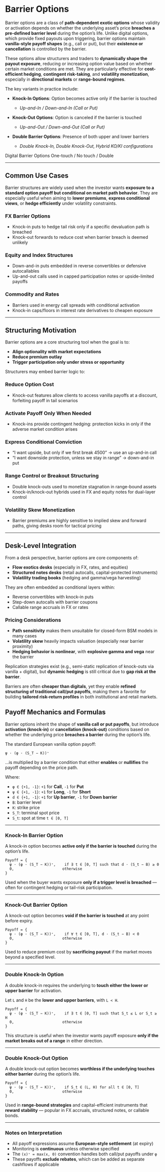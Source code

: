 # Barrier Options

Barrier options are a class of **path-dependent exotic options** whose validity or activation depends on whether the underlying asset’s price **breaches a pre-defined barrier level** during the option’s life. Unlike digital options, which provide fixed payouts upon triggering, barrier options maintain **vanilla-style payoff shapes** (e.g., call or put), but their **existence or cancellation** is controlled by the barrier.

These options allow structurers and traders to **dynamically shape the payout exposure**, reducing or increasing option value based on whether certain market conditions are met. They are particularly effective for **cost-efficient hedging**, **contingent risk-taking**, and **volatility monetization**, especially in **directional markets** or **range-bound regimes**.

The key variants in practice include:

- **Knock-In Options**: Option becomes active only if the barrier is touched  
  - *Up-and-In / Down-and-In (Call or Put)*

- **Knock-Out Options**: Option is canceled if the barrier is touched  
  - *Up-and-Out / Down-and-Out (Call or Put)*

- **Double Barrier Options**: Presence of both upper and lower barriers  
  - *Double Knock-In, Double Knock-Out, Hybrid KO/KI configurations*

Digital Barrier Options
One-touch / No touch / Double

---

## Common Use Cases

Barrier structures are widely used when the investor wants **exposure to a standard option payoff but conditional on market path behavior**. They are especially useful when aiming to **lower premiums**, **express conditional views**, or **hedge efficiently** under volatility constraints.

### FX Barrier Options
- Knock-in puts to hedge tail risk only if a specific devaluation path is breached  
- Knock-out forwards to reduce cost when barrier breach is deemed unlikely  

### Equity and Index Structures
- Down-and-in puts embedded in reverse convertibles or defensive autocallables  
- Up-and-out calls used in capped participation notes or upside-limited payoffs  

### Commodity and Rates
- Barriers used in energy call spreads with conditional activation  
- Knock-in caps/floors in interest rate derivatives to cheapen exposure  

---

## Structuring Motivation

Barrier options are a core structuring tool when the goal is to:
- **Align optionality with market expectations**
- **Reduce premium outlay**
- **Trigger participation only under stress or opportunity**

Structurers may embed barrier logic to:

### Reduce Option Cost
- Knock-out features allow clients to access vanilla payoffs at a discount, forfeiting payoff in tail scenarios

### Activate Payoff Only When Needed
- Knock-ins provide contingent hedging: protection kicks in only if the adverse market condition arises

### Express Conditional Conviction
- “I want upside, but only if we first break 4500” → use an up-and-in call  
- “I want downside protection, unless we stay in range” → down-and-in put

### Range Control or Breakout Structuring
- Double knock-outs used to monetize stagnation in range-bound assets  
- Knock-in/knock-out hybrids used in FX and equity notes for dual-layer control

### Volatility Skew Monetization
- Barrier premiums are highly sensitive to implied skew and forward paths, giving desks room for tactical pricing

---

## Desk-Level Integration

From a desk perspective, barrier options are core components of:
- **Flow exotics desks** (especially in FX, rates, and equities)  
- **Structured notes desks** (retail autocalls, capital-protected instruments)  
- **Volatility trading books** (hedging and gamma/vega harvesting)  

They are often embedded as conditional layers within:
- Reverse convertibles with knock-in puts  
- Step-down autocalls with barrier coupons  
- Callable range accruals in FX or rates  

### Pricing Considerations

- **Path sensitivity** makes them unsuitable for closed-form BSM models in many cases  
- **Volatility skew** heavily impacts valuation (especially near barrier proximity)  
- **Hedging behavior is nonlinear**, with **explosive gamma and vega** near the barrier  

Replication strategies exist (e.g., semi-static replication of knock-outs via vanilla + digital), but **dynamic hedging** is still critical due to **gap risk at the barrier**.

Barriers are often **cheaper than digitals**, yet they enable **refined structuring of traditional call/put payoffs**, making them a favorite for building **tailored risk-return profiles** in both institutional and retail markets.


## Payoff Mechanics and Formulas

Barrier options inherit the shape of **vanilla call or put payoffs**, but introduce **activation (knock-in)** or **cancellation (knock-out)** conditions based on whether the underlying price **breaches a barrier** during the option’s life.

The standard European vanilla option payoff:

```
ψ · (φ · (S_T − K))⁺
```

…is multiplied by a barrier condition that either **enables** or **nullifies** the payoff depending on the price path.

Where:

- `φ ∈ {+1, -1}`: `+1` for **Call**, `-1` for **Put**
- `ψ ∈ {+1, -1}`: `+1` for **Long**, `-1` for **Short**
- `d ∈ {+1, -1}`: `+1` for **Up barrier**, `-1` for **Down barrier**
- `B`: barrier level  
- `K`: strike price  
- `S_T`: terminal spot price  
- `S_t`: spot at time `t ∈ [0, T]`

---

### Knock-In Barrier Option

A knock-in option becomes **active only if the barrier is touched** during the option’s life.

```
Payoff = {
  ψ · (φ · (S_T − K))⁺,    if ∃ t ∈ [0, T] such that d · (S_t − B) ≥ 0
  0,                      otherwise
}
```

Used when the buyer wants exposure **only if a trigger level is breached** — often for contingent hedging or tail-risk participation.

---

### Knock-Out Barrier Option

A knock-out option becomes **void if the barrier is touched** at any point before expiry.

```
Payoff = {
  ψ · (φ · (S_T − K))⁺,    if ∀ t ∈ [0, T], d · (S_t − B) < 0
  0,                      otherwise
}
```

Used to reduce premium cost by **sacrificing payout** if the market moves beyond a specified level.

---

### Double Knock-In Option

A double knock-in requires the underlying to **touch either the lower or upper barrier** for activation.

Let `L` and `H` be the **lower and upper barriers**, with `L < H`.

```
Payoff = {
  ψ · (φ · (S_T − K))⁺,    if ∃ t ∈ [0, T] such that S_t ≤ L or S_t ≥ H
  0,                      otherwise
}
```

This structure is useful when the investor wants payoff exposure **only if the market breaks out of a range** in either direction.

---

### Double Knock-Out Option

A double knock-out option becomes **worthless if the underlying touches either barrier** during the option’s life.

```
Payoff = {
  ψ · (φ · (S_T − K))⁺,    if S_t ∈ (L, H) for all t ∈ [0, T]
  0,                      otherwise
}
```

Used in **range-bound strategies** and capital-efficient instruments that **reward stability** — popular in FX accruals, structured notes, or callable bonds.

---

### Notes on Interpretation

- All payoff expressions assume **European-style settlement** (at expiry)  
- Monitoring is **continuous** unless otherwise specified  
- The `(x)⁺ = max(x, 0)` convention handles both call/put payoffs under `φ`  
- These payoffs **exclude rebates**, which can be added as separate cashflows if applicable



